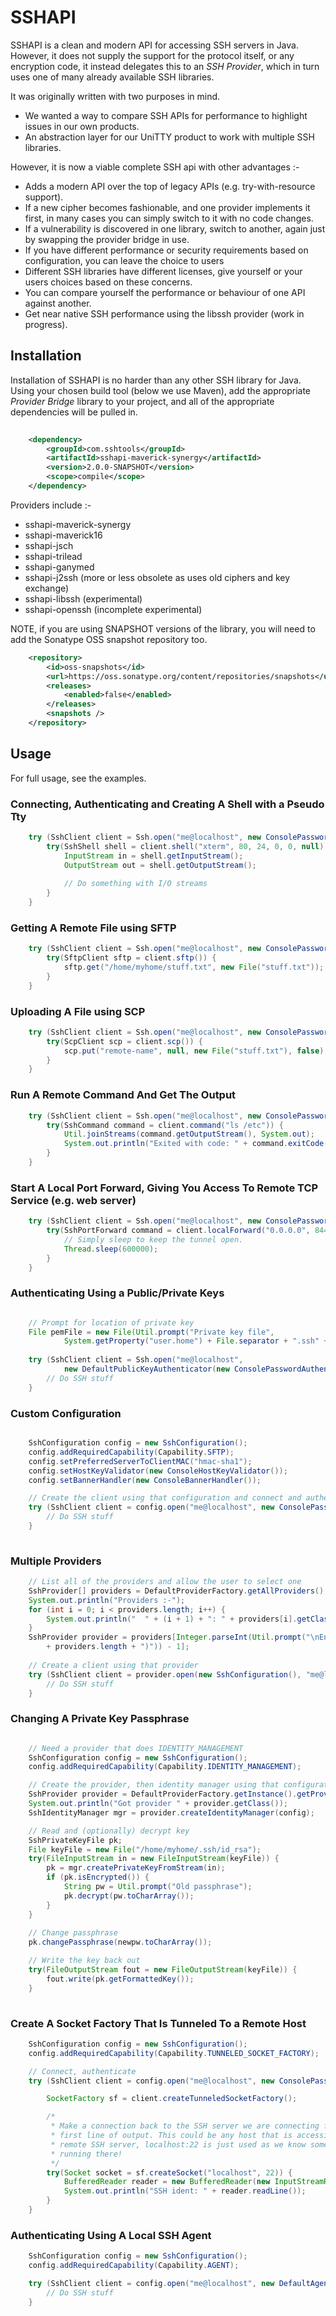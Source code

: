 # SSHAPI

SSHAPI is a clean and modern API for accessing SSH servers in Java. However, it does not supply the support for the protocol itself, or any encryption code, it instead delegates this to an *SSH Provider*, which in turn uses one of many already available SSH libraries.

It was originally written with two purposes in mind.

 * We wanted a way to compare SSH APIs for performance to highlight issues in our own products.
 * An abstraction layer for our UniTTY product to work with multiple SSH libraries.
 
However, it is now a viable complete SSH api with other advantages :-

 * Adds a modern API over the top of legacy APIs (e.g. try-with-resource support).
 * If a new cipher becomes fashionable, and one provider implements it first, in many cases you can simply switch to it   with no code changes. 
 * If a vulnerability is discovered in one library, switch to another, again just by swapping the provider bridge in use.
 * If you have different performance or security requirements based on configuration, you can leave the choice to users
 * Different SSH libraries have different licenses, give yourself or your users choices based on these concerns.
 * You can compare yourself the performance or behaviour of one API against another.
 * Get near native SSH performance using the libssh provider (work in progress).
 
## Installation

Installation of SSHAPI is no harder than any other SSH library for Java. Using your chosen build tool (below we use Maven), add the appropriate *Provider Bridge* library to your project, and all of the appropriate dependencies will be pulled in.

```xml
	
	<dependency>
		<groupId>com.sshtools</groupId>
		<artifactId>sshapi-maverick-synergy</artifactId>
		<version>2.0.0-SNAPSHOT</version>
		<scope>compile</scope>
	</dependency>
```

Providers include :-

 * sshapi-maverick-synergy
 * sshapi-maverick16
 * sshapi-jsch
 * sshapi-trilead
 * sshapi-ganymed
 * sshapi-j2ssh (more or less obsolete as uses old ciphers and key exchange)
 * sshapi-libssh (experimental)
 * sshapi-openssh (incomplete experimental)

NOTE, if you are using SNAPSHOT versions of the library, you will need to add the Sonatype OSS snapshot repository too.

```xml
	<repository>
		<id>oss-snapshots</id>
		<url>https://oss.sonatype.org/content/repositories/snapshots</url>
		<releases>
			<enabled>false</enabled>
		</releases>
		<snapshots />
	</repository>
```

## Usage

For full usage, see the examples.

### Connecting, Authenticating and Creating A Shell with a Pseudo Tty

```java
	try (SshClient client = Ssh.open("me@localhost", new ConsolePasswordAuthenticator())) {
		try(SshShell shell = client.shell("xterm", 80, 24, 0, 0, null)) {
			InputStream in = shell.getInputStream();
			OutputStream out = shell.getOutputStream();
			
			// Do something with I/O streams
		}
	}

```

### Getting A Remote File using SFTP
 
```java
	try (SshClient client = Ssh.open("me@localhost", new ConsolePasswordAuthenticator())) {
		try(SftpClient sftp = client.sftp()) {
			sftp.get("/home/myhome/stuff.txt", new File("stuff.txt"));
		}
	}
```

### Uploading A File using SCP
 
```java
	try (SshClient client = Ssh.open("me@localhost", new ConsolePasswordAuthenticator())) {
		try(ScpClient scp = client.scp()) {
			scp.put("remote-name", null, new File("stuff.txt"), false);
		}
	}
```

### Run A Remote Command And Get The Output
 
```java
	try (SshClient client = Ssh.open("me@localhost", new ConsolePasswordAuthenticator())) {
		try(SshCommand command = client.command("ls /etc")) {
			Util.joinStreams(command.getOutputStream(), System.out);
			System.out.println("Exited with code: " + command.exitCode());
		}
	}
```

### Start A Local Port Forward, Giving You Access To Remote TCP Service (e.g. web server)
 
```java
	try (SshClient client = Ssh.open("me@localhost", new ConsolePasswordAuthenticator())) {
		try(SshPortForward command = client.localForward("0.0.0.0", 8443, "someremoteaddress", 443)) {
			// Simply sleep to keep the tunnel open. 
			Thread.sleep(600000);
		}
	}
```

### Authenticating Using a Public/Private Keys
 
```java

	// Prompt for location of private key
	File pemFile = new File(Util.prompt("Private key file",
			System.getProperty("user.home") + File.separator + ".ssh" + File.separator + "id_rsa"));
				
	try (SshClient client = Ssh.open("me@localhost", 
			new DefaultPublicKeyAuthenticator(new ConsolePasswordAuthenticator(), pemFile))) {
		// Do SSH stuff
	}
```

### Custom Configuration

```java

	SshConfiguration config = new SshConfiguration();
	config.addRequiredCapability(Capability.SFTP);
	config.setPreferredServerToClientMAC("hmac-sha1");
	config.setHostKeyValidator(new ConsoleHostKeyValidator());
	config.setBannerHandler(new ConsoleBannerHandler());

	// Create the client using that configuration and connect and authenticate
	try (SshClient client = config.open("me@localhost", new ConsolePasswordAuthenticator()) {
		// Do SSH stuff
	}
				
```

### Multiple Providers

```java
	// List all of the providers and allow the user to select one
	SshProvider[] providers = DefaultProviderFactory.getAllProviders();
	System.out.println("Providers :-");
	for (int i = 0; i < providers.length; i++) {
		System.out.println("  " + (i + 1) + ": " + providers[i].getClass().getName());
	}
	SshProvider provider = providers[Integer.parseInt(Util.prompt("\nEnter the number for the provider you wish to use (1-"
		+ providers.length + ")")) - 1];
		
	// Create a client using that provider
	try (SshClient client = provider.open(new SshConfiguration(), "me@localhost", new ConsolePasswordAuthenticator()) {
		// Do SSH stuff
	}
```

### Changing A Private Key Passphrase

```java

	// Need a provider that does IDENTITY_MANAGEMENT
	SshConfiguration config = new SshConfiguration();
	config.addRequiredCapability(Capability.IDENTITY_MANAGEMENT);

	// Create the provider, then identity manager using that configuration
	SshProvider provider = DefaultProviderFactory.getInstance().getProvider(config);
	System.out.println("Got provider " + provider.getClass());
	SshIdentityManager mgr = provider.createIdentityManager(config);

	// Read and (optionally) decrypt key	
	SshPrivateKeyFile pk;
	File keyFile = new File("/home/myhome/.ssh/id_rsa");
	try(FileInputStream in = new FileInputStream(keyFile)) {
		pk = mgr.createPrivateKeyFromStream(in);			
		if (pk.isEncrypted()) {
			String pw = Util.prompt("Old passphrase");
			pk.decrypt(pw.toCharArray());
		}
	}
		
	// Change passphrase
	pk.changePassphrase(newpw.toCharArray());

	// Write the key back out
	try(FileOutputStream fout = new FileOutputStream(keyFile)) {
		fout.write(pk.getFormattedKey());
	}
	
```

### Create A Socket Factory That Is Tunneled To a Remote Host

```java
	SshConfiguration config = new SshConfiguration();
	config.addRequiredCapability(Capability.TUNNELED_SOCKET_FACTORY);

	// Connect, authenticate
	try (SshClient client = config.open("me@localhost", new ConsolePasswordAuthenticator())) {

		SocketFactory sf = client.createTunneledSocketFactory();

		/*
		 * Make a connection back to the SSH server we are connecting from and read the
		 * first line of output. This could be any host that is accessible from the
		 * remote SSH server, localhost:22 is just used as we know something will be
		 * running there!
		 */
		try(Socket socket = sf.createSocket("localhost", 22)) {
			BufferedReader reader = new BufferedReader(new InputStreamReader(socket.getInputStream()));
			System.out.println("SSH ident: " + reader.readLine());
		}
	}
```

### Authenticating Using A Local SSH Agent

```java
	SshConfiguration config = new SshConfiguration();
	config.addRequiredCapability(Capability.AGENT);

	try (SshClient client = config.open("me@localhost", new DefaultAgentAuthenticator())) {
		// Do SSH stuff
	}
```